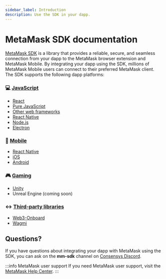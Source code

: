 ```yaml
---
sidebar_label: Introduction
description: Use the SDK in your dapp.
---
```


# MetaMask SDK documentation

[MetaMask SDK](concepts/about-sdk.md) is a library that provides a reliable, secure, and seamless
connection from your dapp to the MetaMask browser extension and MetaMask Mobile.
By integrating your dapp using the SDK, millions of MetaMask Mobile users can connect to their
preferred MetaMask client.
The SDK supports the following dapp platforms:

<div class="cards">
  <div class="card">
    <div class="card__header">
      <h3>💻 <a href="get-started/javascript">JavaScript</a></h3>
    </div>
    <div class="card__body">
      <ul>
        <li><a href="get-started/javascript/react">React</a></li>
        <li><a href="get-started/javascript/pure-js">Pure JavaScript</a></li>
        <li><a href="get-started/javascript/other-web-frameworks">Other web frameworks</a></li>
        <li><a href="get-started/javascript/react-native">React Native</a></li>
        <li><a href="get-started/javascript/nodejs">Node.js</a></li>
        <li><a href="get-started/javascript/electron">Electron</a></li>
      </ul>
    </div>
  </div>
  <div class="card">
    <div class="card__header">
      <h3>📱 <a href="get-started/mobile">Mobile</a></h3>
    </div>
    <div class="card__body">
      <ul>
        <li><a href="get-started/javascript/react-native">React Native</a></li>
        <li><a href="get-started/mobile/ios">iOS</a></li>
        <li><a href="get-started/mobile/android">Android</a></li>
      </ul>
    </div>
  </div>
  <div class="card">
    <div class="card__header">
      <h3>🎮 <a href="get-started/gaming">Gaming</a></h3>
    </div>
    <div class="card__body">
      <ul>
        <li><a href="get-started/gaming/unity">Unity</a></li>
        <li>Unreal Engine (coming soon)</li>
      </ul>
    </div>
  </div>
</div>
<div class="card margin-bottom--lg">
  <div class="card__header">
    <h3>↔️ <a href="get-started/3rd-party-libraries">Third-party libraries</a></h3>
  </div>
  <div class="card__body">
    <ul>
      <li><a href="get-started/3rd-party-libraries/web3-onboard">Web3-Onboard</a></li>
      <li><a href="get-started/3rd-party-libraries/wagmi">Wagmi</a></li>
    </ul>
  </div>
</div>

## Questions?

If you have questions about integrating your dapp with MetaMask using the SDK, you can ask on the
**mm-sdk** channel on [Consensys Discord](https://discord.gg/consensys).

:::info MetaMask user support
If you need MetaMask user support, visit the [MetaMask Help Center](https://support.metamask.io/).
:::
